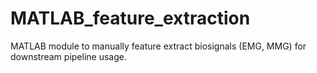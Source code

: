 # MATLAB_feature_extraction
MATLAB module to manually feature extract biosignals (EMG, MMG) for downstream pipeline usage.

